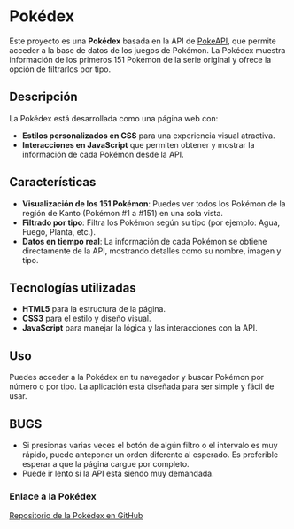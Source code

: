 # Pokédex

Este proyecto es una **Pokédex** basada en la API de [PokeAPI](https://pokeapi.co/), que permite acceder a la base de datos de los juegos de Pokémon. La Pokédex muestra información de los primeros 151 Pokémon de la serie original y ofrece la opción de filtrarlos por tipo.

## Descripción

La Pokédex está desarrollada como una página web con:
- **Estilos personalizados en CSS** para una experiencia visual atractiva.
- **Interacciones en JavaScript** que permiten obtener y mostrar la información de cada Pokémon desde la API.

## Características

- **Visualización de los 151 Pokémon**: Puedes ver todos los Pokémon de la región de Kanto (Pokémon #1 a #151) en una sola vista.
- **Filtrado por tipo**: Filtra los Pokémon según su tipo (por ejemplo: Agua, Fuego, Planta, etc.).
- **Datos en tiempo real**: La información de cada Pokémon se obtiene directamente de la API, mostrando detalles como su nombre, imagen y tipo.

## Tecnologías utilizadas

- **HTML5** para la estructura de la página.
- **CSS3** para el estilo y diseño visual.
- **JavaScript** para manejar la lógica y las interacciones con la API.

## Uso

Puedes acceder a la Pokédex en tu navegador y buscar Pokémon por número o por tipo. La aplicación está diseñada para ser simple y fácil de usar.

## BUGS

- Si presionas varias veces el botón de algún filtro o el intervalo es muy rápido, puede anteponer un orden diferente al esperado. Es preferible esperar a que la página cargue por completo.
- Puede ir lento si la API está siendo muy demandada.

### Enlace a la Pokédex

[Repositorio de la Pokédex en GitHub](https://github.com/FranJCA/pokedex)

